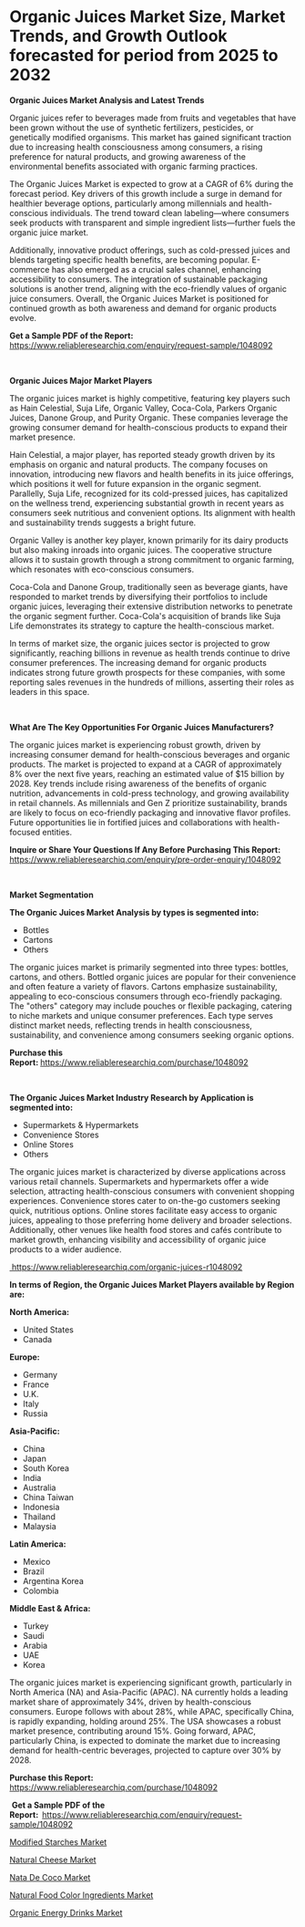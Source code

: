 <p><h1>Organic Juices Market Size, Market Trends, and Growth Outlook forecasted for period from 2025 to 2032</h1></p><p><strong>Organic Juices Market Analysis and Latest Trends</strong></p>
<p><p>Organic juices refer to beverages made from fruits and vegetables that have been grown without the use of synthetic fertilizers, pesticides, or genetically modified organisms. This market has gained significant traction due to increasing health consciousness among consumers, a rising preference for natural products, and growing awareness of the environmental benefits associated with organic farming practices.</p><p>The Organic Juices Market is expected to grow at a CAGR of 6% during the forecast period. Key drivers of this growth include a surge in demand for healthier beverage options, particularly among millennials and health-conscious individuals. The trend toward clean labeling—where consumers seek products with transparent and simple ingredient lists—further fuels the organic juice market.</p><p>Additionally, innovative product offerings, such as cold-pressed juices and blends targeting specific health benefits, are becoming popular. E-commerce has also emerged as a crucial sales channel, enhancing accessibility to consumers. The integration of sustainable packaging solutions is another trend, aligning with the eco-friendly values of organic juice consumers. Overall, the Organic Juices Market is positioned for continued growth as both awareness and demand for organic products evolve.</p></p>
<p><strong>Get a Sample PDF of the Report:&nbsp;</strong> <a href="https://www.reliableresearchiq.com/enquiry/request-sample/1048092?utm_campaign=1121&utm_medium=2&utm_source=Github&utm_content=ia&utm_term=14022025&utm_id=organic-juices">https://www.reliableresearchiq.com/enquiry/request-sample/1048092</a></p>
<p>&nbsp;</p>
<p><strong>Organic Juices Major Market Players</strong></p>
<p><p>The organic juices market is highly competitive, featuring key players such as Hain Celestial, Suja Life, Organic Valley, Coca-Cola, Parkers Organic Juices, Danone Group, and Purity Organic. These companies leverage the growing consumer demand for health-conscious products to expand their market presence.</p><p>Hain Celestial, a major player, has reported steady growth driven by its emphasis on organic and natural products. The company focuses on innovation, introducing new flavors and health benefits in its juice offerings, which positions it well for future expansion in the organic segment. Parallelly, Suja Life, recognized for its cold-pressed juices, has capitalized on the wellness trend, experiencing substantial growth in recent years as consumers seek nutritious and convenient options. Its alignment with health and sustainability trends suggests a bright future.</p><p>Organic Valley is another key player, known primarily for its dairy products but also making inroads into organic juices. The cooperative structure allows it to sustain growth through a strong commitment to organic farming, which resonates with eco-conscious consumers. </p><p>Coca-Cola and Danone Group, traditionally seen as beverage giants, have responded to market trends by diversifying their portfolios to include organic juices, leveraging their extensive distribution networks to penetrate the organic segment further. Coca-Cola's acquisition of brands like Suja Life demonstrates its strategy to capture the health-conscious market.</p><p>In terms of market size, the organic juices sector is projected to grow significantly, reaching billions in revenue as health trends continue to drive consumer preferences. The increasing demand for organic products indicates strong future growth prospects for these companies, with some reporting sales revenues in the hundreds of millions, asserting their roles as leaders in this space.</p></p>
<p>&nbsp;</p>
<p><strong>What Are The Key Opportunities For Organic Juices Manufacturers?</strong></p>
<p><p>The organic juices market is experiencing robust growth, driven by increasing consumer demand for health-conscious beverages and organic products. The market is projected to expand at a CAGR of approximately 8% over the next five years, reaching an estimated value of $15 billion by 2028. Key trends include rising awareness of the benefits of organic nutrition, advancements in cold-press technology, and growing availability in retail channels. As millennials and Gen Z prioritize sustainability, brands are likely to focus on eco-friendly packaging and innovative flavor profiles. Future opportunities lie in fortified juices and collaborations with health-focused entities.</p></p>
<p><strong>Inquire or Share Your Questions If Any Before Purchasing This Report:</strong> <a href="https://www.reliableresearchiq.com/enquiry/pre-order-enquiry/1048092?utm_campaign=1121&utm_medium=2&utm_source=Github&utm_content=ia&utm_term=14022025&utm_id=organic-juices">https://www.reliableresearchiq.com/enquiry/pre-order-enquiry/1048092</a></p>
<p>&nbsp;</p>
<p><strong>Market Segmentation</strong></p>
<p><strong>The Organic Juices Market Analysis by types is segmented into:</strong></p>
<p><ul><li>Bottles</li><li>Cartons</li><li>Others</li></ul></p>
<p><p>The organic juices market is primarily segmented into three types: bottles, cartons, and others. Bottled organic juices are popular for their convenience and often feature a variety of flavors. Cartons emphasize sustainability, appealing to eco-conscious consumers through eco-friendly packaging. The "others" category may include pouches or flexible packaging, catering to niche markets and unique consumer preferences. Each type serves distinct market needs, reflecting trends in health consciousness, sustainability, and convenience among consumers seeking organic options.</p></p>
<p><strong>Purchase this Report:&nbsp;</strong><a href="https://www.reliableresearchiq.com/purchase/1048092?utm_campaign=1121&utm_medium=2&utm_source=Github&utm_content=ia&utm_term=14022025&utm_id=organic-juices">https://www.reliableresearchiq.com/purchase/1048092</a></p>
<p>&nbsp;</p>
<p><strong>The Organic Juices Market Industry Research by Application is segmented into:</strong></p>
<p><ul><li>Supermarkets & Hypermarkets</li><li>Convenience Stores</li><li>Online Stores</li><li>Others</li></ul></p>
<p><p>The organic juices market is characterized by diverse applications across various retail channels. Supermarkets and hypermarkets offer a wide selection, attracting health-conscious consumers with convenient shopping experiences. Convenience stores cater to on-the-go customers seeking quick, nutritious options. Online stores facilitate easy access to organic juices, appealing to those preferring home delivery and broader selections. Additionally, other venues like health food stores and cafés contribute to market growth, enhancing visibility and accessibility of organic juice products to a wider audience.</p></p>
<p><a href="https://www.reliableresearchiq.com/organic-juices-r1048092?utm_campaign=1121&utm_medium=2&utm_source=Github&utm_content=ia&utm_term=14022025&utm_id=organic-juices">&nbsp;https://www.reliableresearchiq.com/organic-juices-r1048092</a></p>
<p><strong>In terms of Region, the Organic Juices Market Players available by Region are:</strong></p>
<p>
    <p> <strong> North America: </strong>
        <ul>
            <li>United States</li>
            <li>Canada</li>
        </ul>
        </p> 
    <p> <strong> Europe: </strong>
        <ul>
            <li>Germany</li>
            <li>France</li>
            <li>U.K.</li>
            <li>Italy</li>
            <li>Russia</li>
        </ul>
        </p> 
    <p> <strong> Asia-Pacific: </strong>
        <ul>
            <li>China</li>
            <li>Japan</li>
            <li>South Korea</li>
            <li>India</li>
            <li>Australia</li>
            <li>China Taiwan</li>
            <li>Indonesia</li>
            <li>Thailand</li>
            <li>Malaysia</li>
        </ul>
        </p> 
    <p> <strong> Latin America: </strong>
        <ul>
            <li>Mexico</li>
            <li>Brazil</li>
            <li>Argentina Korea</li>
            <li>Colombia</li>
        </ul>
        </p> 
    <p> <strong> Middle East & Africa: </strong>
        <ul>
            <li>Turkey</li>
            <li>Saudi</li>
            <li>Arabia</li>
            <li>UAE</li>
            <li>Korea</li>
        </ul>
    </p>
    </p>
<p><p>The organic juices market is experiencing significant growth, particularly in North America (NA) and Asia-Pacific (APAC). NA currently holds a leading market share of approximately 34%, driven by health-conscious consumers. Europe follows with about 28%, while APAC, specifically China, is rapidly expanding, holding around 25%. The USA showcases a robust market presence, contributing around 15%. Going forward, APAC, particularly China, is expected to dominate the market due to increasing demand for health-centric beverages, projected to capture over 30% by 2028.</p></p>
<p><strong>Purchase this Report: </strong><a href="https://www.reliableresearchiq.com/purchase/1048092?utm_campaign=1121&utm_medium=2&utm_source=Github&utm_content=ia&utm_term=14022025&utm_id=organic-juices">https://www.reliableresearchiq.com/purchase/1048092</a></p>
<p>&nbsp;<strong>Get a Sample PDF of the Report:&nbsp;&nbsp;</strong><a href="https://www.reliableresearchiq.com/enquiry/request-sample/1048092?utm_campaign=1121&utm_medium=2&utm_source=Github&utm_content=ia&utm_term=14022025&utm_id=organic-juices">https://www.reliableresearchiq.com/enquiry/request-sample/1048092</a></p>
<p><strong></strong></p>
<p><p><a href="https://github.com/elvutedipela/Market-Research-Report-List-1/blob/main/modified-starches-market.md?utm_campaign=1121&utm_medium=2&utm_source=Github&utm_content=ia&utm_term=14022025&utm_id=organic-juices">Modified Starches Market</a></p><p><a href="https://github.com/ritooesiaba/Market-Research-Report-List-1/blob/main/natural-cheese-market.md?utm_campaign=1121&utm_medium=2&utm_source=Github&utm_content=ia&utm_term=14022025&utm_id=organic-juices">Natural Cheese Market</a></p><p><a href="https://github.com/sponsumelo/Market-Research-Report-List-1/blob/main/nata-de-coco-market.md?utm_campaign=1121&utm_medium=2&utm_source=Github&utm_content=ia&utm_term=14022025&utm_id=organic-juices">Nata De Coco Market</a></p><p><a href="https://github.com/sawrovpipolo/Market-Research-Report-List-1/blob/main/natural-food-color-ingredients-market.md?utm_campaign=1121&utm_medium=2&utm_source=Github&utm_content=ia&utm_term=14022025&utm_id=organic-juices">Natural Food Color Ingredients Market</a></p><p><a href="https://github.com/aarajlyre/Market-Research-Report-List-1/blob/main/organic-energy-drinks-market.md?utm_campaign=1121&utm_medium=2&utm_source=Github&utm_content=ia&utm_term=14022025&utm_id=organic-juices">Organic Energy Drinks Market</a></p></p>